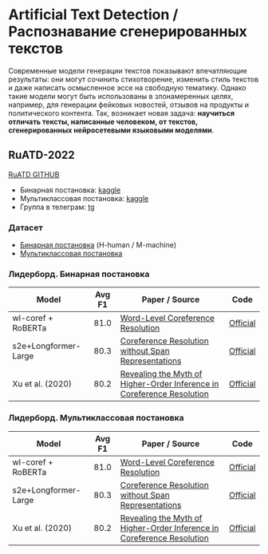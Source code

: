 # Artificial Text Detection / Распознавание сгенерированных текстов

Современные модели генерации текстов показывают впечатляющие результаты: они могут сочинить стихотворение, изменить стиль текстов и даже написать осмысленное эссе на свободную тематику. Однако такие модели могут быть использованы в злонамеренных целях, например, для генерации фейковых новостей, отзывов на продукты и политического контента. Так, возникает новая задача: **научиться отличать тексты, написанные человеком, от текстов, сгенерированных нейросетевыми языковыми моделями**.

## RuATD-2022

[RuATD GITHUB](https://github.com/dialogue-evaluation/RuATD)

- Бинарная постановка: [kaggle](https://www.kaggle.com/c/ruatd-2022-bi/)
- Мультиклассовая постановка: [kaggle](https://www.kaggle.com/c/ruatd-2022-multi-task/)
- Группа в телеграм: [tg](https://t.me/ruatd)

### Датасет
- [Бинарная постановка](https://www.kaggle.com/competitions/ruatd-2022-bi/data) (H-human / M-machine)
- [Мультиклассовая постановка](https://www.kaggle.com/competitions/ruatd-2022-multi-task/data)

### Лидерборд. Бинарная постановка

| Model           | Avg F1 |  Paper / Source | Code |
| ------------- | :-----:| --- | --- |
| wl-coref + RoBERTa | 81.0 | [Word-Level Coreference Resolution](https://arxiv.org/abs/2109.04127) | [Official](https://github.com/vdobrovolskii/wl-coref) |
| s2e+Longformer-Large | 80.3 | [Coreference Resolution without Span Representations](https://arxiv.org/abs/2101.00434) | [Official](https://github.com/yuvalkirstain/s2e-coref) |
| Xu et al. (2020) | 80.2 | [Revealing the Myth of Higher-Order Inference in Coreference Resolution](https://arxiv.org/abs/2009.12013) |[Official](https://github.com/emorynlp/coref-hoi) |

### Лидерборд. Мультиклассовая постановка

| Model           | Avg F1 |  Paper / Source | Code |
| ------------- | :-----:| --- | --- |
| wl-coref + RoBERTa | 81.0 | [Word-Level Coreference Resolution](https://arxiv.org/abs/2109.04127) | [Official](https://github.com/vdobrovolskii/wl-coref) |
| s2e+Longformer-Large | 80.3 | [Coreference Resolution without Span Representations](https://arxiv.org/abs/2101.00434) | [Official](https://github.com/yuvalkirstain/s2e-coref) |
| Xu et al. (2020) | 80.2 | [Revealing the Myth of Higher-Order Inference in Coreference Resolution](https://arxiv.org/abs/2009.12013) |[Official](https://github.com/emorynlp/coref-hoi) |
